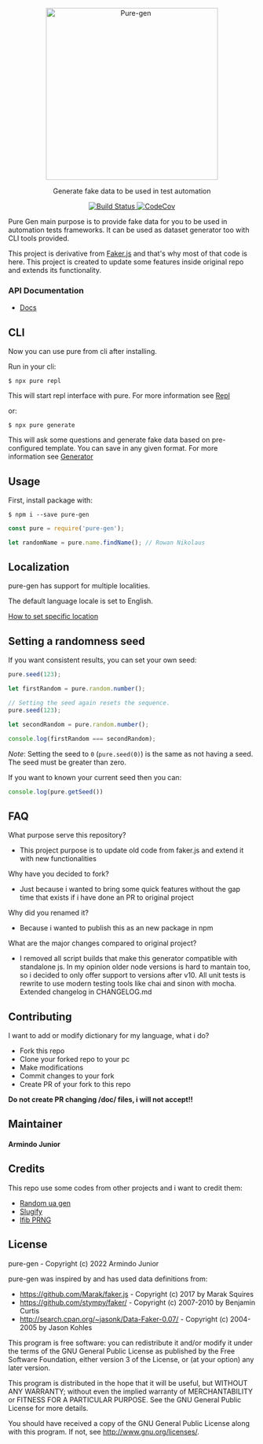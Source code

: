 <div>
    <p  align="center">
    	<a>
    	    <img  alt="Pure-gen"  src="https://cdn.statically.io/gh/armindojr/pure-gen/a62e2abc/static/logo/logo-completo-hor.svg"  width="350">
    	</a>
    </p>
</div>

<div>
    <p  align="center">
    	Generate fake data to be used in test automation
    </p>
</div>

<div>
    <p align="center">
      <a href="https://www.travis-ci.com/github/armindojr/pure-gen">
        <img alt="Build Status" src="https://www.travis-ci.com/armindojr/pure-gen.svg?branch=master">
      </a>
      <a href="https://codecov.io/gh/armindojr/pure-gen">
        <img alt="CodeCov" src="https://codecov.io/gh/armindojr/pure-gen/branch/master/graph/badge.svg">
      </a>
    </p>
</div>
Pure Gen main purpose is to provide fake data for you to be used in automation tests frameworks. It can be used as dataset generator too with CLI tools provided.

This project is derivative from [Faker.js](https://github.com/Marak/faker.js) and that's why most of that code is here. This project is created to update some features inside original repo and extends its functionality.

### API Documentation
- [Docs](https://armindojr.github.io/pure-gen/)

## CLI
Now you can use pure from cli after installing. 

Run in your cli:
```
$ npx pure repl
```

This will start repl interface with pure. For more information see [Repl](https://armindojr.github.io/pure-gen/repl.html)

or:
```
$ npx pure generate
```

This will ask some questions and generate fake data based on pre-configured template. You can save in any given format. For more information see [Generator](https://armindojr.github.io/pure-gen/generator.html)


## Usage

First, install package with:
```
$ npm i --save pure-gen
```

```js
const pure = require('pure-gen');

let randomName = pure.name.findName(); // Rowan Nikolaus
```

## Localization

pure-gen has support for multiple localities.

The default language locale is set to English.

[How to set specific location](https://armindojr.github.io/pure-gen/pure.html#.setLocale)

## Setting a randomness seed

If you want consistent results, you can set your own seed:

```js
pure.seed(123);

let firstRandom = pure.random.number();

// Setting the seed again resets the sequence.
pure.seed(123);

let secondRandom = pure.random.number();

console.log(firstRandom === secondRandom);
```

_Note_: Setting the seed to `0` (`pure.seed(0)`) is the same as not having a seed. The seed must be greater than zero.

If you want to known your current seed then you can:

```js
console.log(pure.getSeed())
```

## FAQ

What purpose serve this repository?
- This project purpose is to update old code from faker.js and extend it with new functionalities

Why have you decided to fork?
- Just because i wanted to bring some quick features without the gap time that exists if i have done an PR to original project

Why did you renamed it?
- Because i wanted to publish this as an new package in npm

What are the major changes compared to original project?
- I removed all script builds that make this generator compatible with standalone js. In my opinion older node versions is hard to mantain too, so i decided to only offer support to versions after v10. All unit tests is rewrite to use modern testing tools like chai and sinon with mocha. Extended changelog in CHANGELOG.md

## Contributing
I want to add or modify dictionary for my language, what i do?
- Fork this repo
- Clone your forked repo to your pc
- Make modifications
- Commit changes to your fork
- Create PR of your fork to this repo

**Do not create PR changing /doc/ files, i will not accept!!**

## Maintainer

#### Armindo Junior

## Credits

This repo use some codes from other projects and i want to credit them:

* [Random ua gen](https://github.com/picturepan2/modern-random-ua)
* [Slugify](https://github.com/simov/slugify)
* [lfib PRNG](https://github.com/nquinlan/better-random-numbers-for-javascript-mirror)

## License

pure-gen - Copyright (c) 2022 Armindo Junior

pure-gen was inspired by and has used data definitions from:

 * https://github.com/Marak/faker.js - Copyright (c) 2017 by Marak Squires
 * https://github.com/stympy/faker/ - Copyright (c) 2007-2010 by Benjamin Curtis
 * http://search.cpan.org/~jasonk/Data-Faker-0.07/ - Copyright (c) 2004-2005 by Jason Kohles

This program is free software: you can redistribute it and/or modify
it under the terms of the GNU General Public License as published by
the Free Software Foundation, either version 3 of the License, or
(at your option) any later version.

This program is distributed in the hope that it will be useful,
but WITHOUT ANY WARRANTY; without even the implied warranty of
MERCHANTABILITY or FITNESS FOR A PARTICULAR PURPOSE.  See the
GNU General Public License for more details.

You should have received a copy of the GNU General Public License
along with this program.  If not, see <http://www.gnu.org/licenses/>.